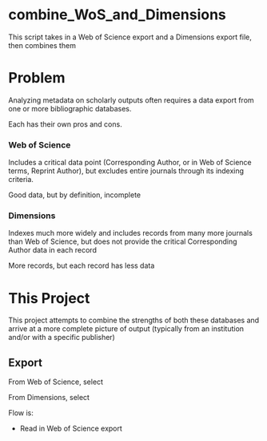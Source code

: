 # combine_WoS_and_Dimensions
This script takes in a Web of Science export and a Dimensions export file, then combines them

# Problem
Analyzing metadata on scholarly outputs often requires a data export from one or more bibliographic databases. 

Each has their own pros and cons.

### Web of Science
Includes a critical data point (Corresponding Author, or in Web of Science terms, Reprint Author), but excludes entire journals through its indexing criteria.

Good data, but by definition, incomplete

### Dimensions
Indexes much more widely and includes records from many more journals than Web of Science, but does not provide the critical Corresponding Author data in each record

More records, but each record has less data

# This Project

This project attempts to combine the strengths of both these databases and arrive at a more complete picture of output (typically from an institution and/or with a specific publisher)

## Export

From Web of Science, select

From Dimensions, select

Flow is:
- Read in Web of Science export
